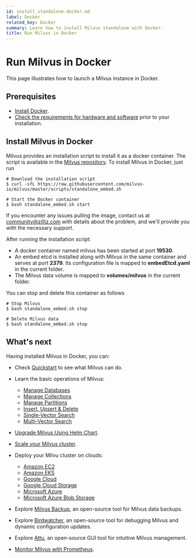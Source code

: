 ```yaml
---
id: install_standalone-docker.md
label: Docker
related_key: Docker
summary: Learn how to install Milvus standalone with Docker.
title: Run Milvus in Docker
---
```


# Run Milvus in Docker

This page illustrates how to launch a Milvus instance in Docker.


## Prerequisites

- [Install Docker](https://docs.docker.com/get-docker/).
- [Check the requirements for hardware and software](prerequisite-docker.md) prior to your installation.


## Install Milvus in Docker

Milvus provides an installation script to install it as a docker container. The script is available in the [Milvus repository](https://raw.githubusercontent.com/milvus-io/milvus/master/scripts/standalone_embed.sh). To install Milvus in Docker, just run

```shell
# Download the installation script
$ curl -sfL https://raw.githubusercontent.com/milvus-io/milvus/master/scripts/standalone_embed.sh

# Start the Docker container
$ bash standalone_embed.sh start
```

<div class="alert note">

If you encounter any issues pulling the image, contact us at <a href="mailto:community@zilliz.com">community@zilliz.com</a> with details about the problem, and we'll provide you with the necessary support.

</div>

After running the installation script:

- A docker container named milvus has been started at port **19530**.
- An embed etcd is installed along with Milvus in the same container and serves at port **2379**. Its configuration file is mapped to **embedEtcd.yaml** in the current folder.
- The Milvus data volume is mapped to **volumes/milvus** in the current folder.

You can stop and delete this container as follows

```shell
# Stop Milvus
$ bash standalone_embed.sh stop

# Delete Milvus data
$ bash standalone_embed.sh stop
```

## What's next

Having installed Milvus in Docker, you can:

- Check [Quickstart](quickstart.md) to see what Milvus can do.

- Learn the basic operations of Milvus:
  - [Manage Databases](manage_databases.md)
  - [Manage Collections](manage-collections.md)
  - [Manage Partitions](manage-partitions.md)
  - [Insert, Upsert & Delete](insert-update-delete.md)
  - [Single-Vector Search](single-vector-search.md)
  - [Multi-Vector Search](multi-vector-search.md)

- [Upgrade Milvus Using Helm Chart](upgrade_milvus_cluster-helm.md).
- [Scale your Milvus cluster](scaleout.md).
- Deploy your Milvu cluster on clouds:
  - [Amazon EC2](aws.md)
  - [Amazon EKS](eks.md)
  - [Google Cloud](gcp.md)
  - [Google Cloud Storage](gcs.md)
  - [Microsoft Azure](azure.md)
  - [Microsoft Azure Blob Storage](abs.md)
- Explore [Milvus Backup](milvus_backup_overview.md), an open-source tool for Milvus data backups.
- Explore [Birdwatcher](birdwatcher_overview.md), an open-source tool for debugging Milvus and dynamic configuration updates.
- Explore [Attu](https://milvus.io/docs/attu.md), an open-source GUI tool for intuitive Milvus management.
- [Monitor Milvus with Prometheus](monitor.md).
